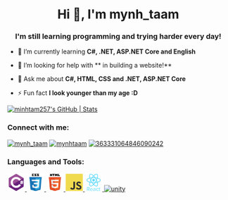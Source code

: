 <h1 align="center">Hi 👋, I'm mynh_taam</h1>
<h3 align="center">I'm still learning programming and trying harder every day!</h3>

- 🌱 I’m currently learning **C#, .NET, ASP.NET Core and English**

- 🤝 I’m looking for help with **
in building a website!**

- 💬 Ask me about **C#, HTML, CSS and .NET, ASP.NET Core**

- ⚡ Fun fact **I look younger than my age :D**
  
[![minhtam257's GitHub | Stats](https://stats.quira.sh/minhtam257/github?theme=dark)](https://quira.sh?utm_source=widgets&utm_campaign=minhtam257)

<h3 align="left">Connect with me:</h3>
<p align="left">
<a href="https://dev.to/mynh_taam" target="blank"><img align="center" src="https://raw.githubusercontent.com/rahuldkjain/github-profile-readme-generator/master/src/images/icons/Social/devto.svg" alt="mynh_taam" height="30" width="40" /></a>
<a href="https://www.leetcode.com/mynhtaam" target="blank"><img align="center" src="https://raw.githubusercontent.com/rahuldkjain/github-profile-readme-generator/master/src/images/icons/Social/leet-code.svg" alt="mynhtaam" height="30" width="40" /></a>
<a href="https://discord.gg/363331064846090242" target="blank"><img align="center" src="https://raw.githubusercontent.com/rahuldkjain/github-profile-readme-generator/master/src/images/icons/Social/discord.svg" alt="363331064846090242" height="30" width="40" /></a>
</p>

<h3 align="left">Languages and Tools:</h3>
<p align="left"> <a href="https://www.w3schools.com/cs/" target="_blank" rel="noreferrer"> <img src="https://raw.githubusercontent.com/devicons/devicon/master/icons/csharp/csharp-original.svg" alt="csharp" width="40" height="40"/> </a> <a href="https://www.w3schools.com/css/" target="_blank" rel="noreferrer"> <img src="https://raw.githubusercontent.com/devicons/devicon/master/icons/css3/css3-original-wordmark.svg" alt="css3" width="40" height="40"/> </a> <a href="https://www.w3.org/html/" target="_blank" rel="noreferrer"> <img src="https://raw.githubusercontent.com/devicons/devicon/master/icons/html5/html5-original-wordmark.svg" alt="html5" width="40" height="40"/> </a> <a href="https://developer.mozilla.org/en-US/docs/Web/JavaScript" target="_blank" rel="noreferrer"> <img src="https://raw.githubusercontent.com/devicons/devicon/master/icons/javascript/javascript-original.svg" alt="javascript" width="40" height="40"/> </a> <a href="https://reactjs.org/" target="_blank" rel="noreferrer"> <img src="https://raw.githubusercontent.com/devicons/devicon/master/icons/react/react-original-wordmark.svg" alt="react" width="40" height="40"/> </a> <a href="https://unity.com/" target="_blank" rel="noreferrer"> <img src="https://www.vectorlogo.zone/logos/unity3d/unity3d-icon.svg" alt="unity" width="40" height="40"/> </a> </p>
